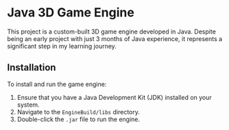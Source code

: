 # Java 3D Game Engine

This project is a custom-built 3D game engine developed in Java. Despite being an early project with just 3 months of Java experience, it represents a significant step in my learning journey.

## Installation

To install and run the game engine:

1. Ensure that you have a Java Development Kit (JDK) installed on your system.
2. Navigate to the `EngineBuild/libs` directory.
3. Double-click the `.jar` file to run the engine.
 